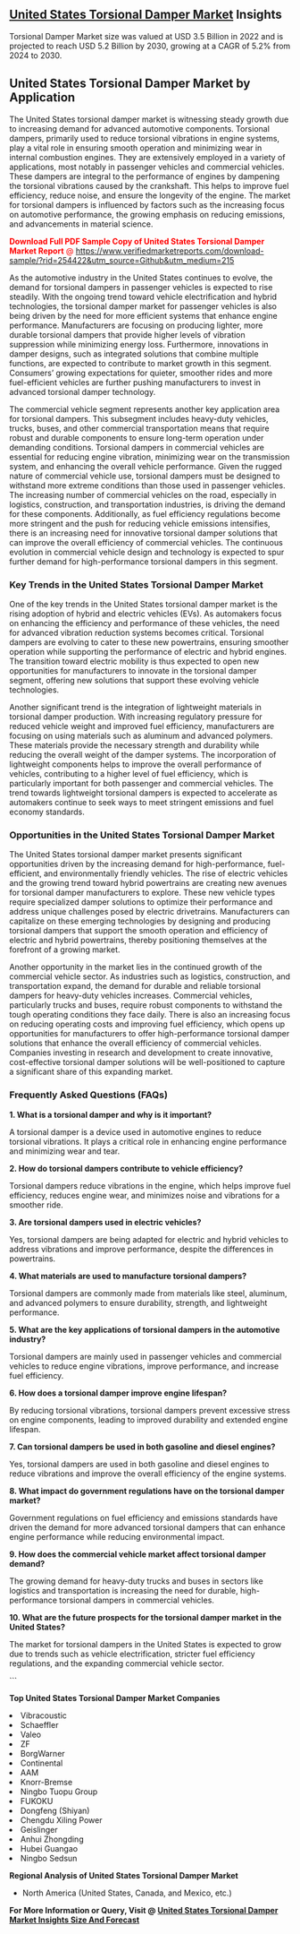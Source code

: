 <h2><a href="https://www.verifiedmarketreports.com/download-sample/?rid=254422&amp;utm_source=Github&amp;utm_medium=215" target="_blank">United States Torsional Damper Market</a> Insights</h2><p>Torsional Damper Market size was valued at USD 3.5 Billion in 2022 and is projected to reach USD 5.2 Billion by 2030, growing at a CAGR of 5.2% from 2024 to 2030.</p><p> <h2>United States Torsional Damper Market by Application</h2> <p>The United States torsional damper market is witnessing steady growth due to increasing demand for advanced automotive components. Torsional dampers, primarily used to reduce torsional vibrations in engine systems, play a vital role in ensuring smooth operation and minimizing wear in internal combustion engines. They are extensively employed in a variety of applications, most notably in passenger vehicles and commercial vehicles. These dampers are integral to the performance of engines by dampening the torsional vibrations caused by the crankshaft. This helps to improve fuel efficiency, reduce noise, and ensure the longevity of the engine. The market for torsional dampers is influenced by factors such as the increasing focus on automotive performance, the growing emphasis on reducing emissions, and advancements in material science. <p><span class=""><span style="color: #ff0000;"><strong>Download Full PDF Sample Copy of United States Torsional Damper Market Report</strong> @ </span><a href="https://www.verifiedmarketreports.com/download-sample/?rid=254422&amp;utm_source=Github&amp;utm_medium=215" target="_blank">https://www.verifiedmarketreports.com/download-sample/?rid=254422&amp;utm_source=Github&amp;utm_medium=215</a></span></p> As the automotive industry in the United States continues to evolve, the demand for torsional dampers in passenger vehicles is expected to rise steadily. With the ongoing trend toward vehicle electrification and hybrid technologies, the torsional damper market for passenger vehicles is also being driven by the need for more efficient systems that enhance engine performance. Manufacturers are focusing on producing lighter, more durable torsional dampers that provide higher levels of vibration suppression while minimizing energy loss. Furthermore, innovations in damper designs, such as integrated solutions that combine multiple functions, are expected to contribute to market growth in this segment. Consumers’ growing expectations for quieter, smoother rides and more fuel-efficient vehicles are further pushing manufacturers to invest in advanced torsional damper technology. <p>The commercial vehicle segment represents another key application area for torsional dampers. This subsegment includes heavy-duty vehicles, trucks, buses, and other commercial transportation means that require robust and durable components to ensure long-term operation under demanding conditions. Torsional dampers in commercial vehicles are essential for reducing engine vibration, minimizing wear on the transmission system, and enhancing the overall vehicle performance. Given the rugged nature of commercial vehicle use, torsional dampers must be designed to withstand more extreme conditions than those used in passenger vehicles. The increasing number of commercial vehicles on the road, especially in logistics, construction, and transportation industries, is driving the demand for these components. Additionally, as fuel efficiency regulations become more stringent and the push for reducing vehicle emissions intensifies, there is an increasing need for innovative torsional damper solutions that can improve the overall efficiency of commercial vehicles. The continuous evolution in commercial vehicle design and technology is expected to spur further demand for high-performance torsional dampers in this segment.</p> <h3>Key Trends in the United States Torsional Damper Market</h3> <p>One of the key trends in the United States torsional damper market is the rising adoption of hybrid and electric vehicles (EVs). As automakers focus on enhancing the efficiency and performance of these vehicles, the need for advanced vibration reduction systems becomes critical. Torsional dampers are evolving to cater to these new powertrains, ensuring smoother operation while supporting the performance of electric and hybrid engines. The transition toward electric mobility is thus expected to open new opportunities for manufacturers to innovate in the torsional damper segment, offering new solutions that support these evolving vehicle technologies.</p> <p>Another significant trend is the integration of lightweight materials in torsional damper production. With increasing regulatory pressure for reduced vehicle weight and improved fuel efficiency, manufacturers are focusing on using materials such as aluminum and advanced polymers. These materials provide the necessary strength and durability while reducing the overall weight of the damper systems. The incorporation of lightweight components helps to improve the overall performance of vehicles, contributing to a higher level of fuel efficiency, which is particularly important for both passenger and commercial vehicles. The trend towards lightweight torsional dampers is expected to accelerate as automakers continue to seek ways to meet stringent emissions and fuel economy standards.</p> <h3>Opportunities in the United States Torsional Damper Market</h3> <p>The United States torsional damper market presents significant opportunities driven by the increasing demand for high-performance, fuel-efficient, and environmentally friendly vehicles. The rise of electric vehicles and the growing trend toward hybrid powertrains are creating new avenues for torsional damper manufacturers to explore. These new vehicle types require specialized damper solutions to optimize their performance and address unique challenges posed by electric drivetrains. Manufacturers can capitalize on these emerging technologies by designing and producing torsional dampers that support the smooth operation and efficiency of electric and hybrid powertrains, thereby positioning themselves at the forefront of a growing market.</p> <p>Another opportunity in the market lies in the continued growth of the commercial vehicle sector. As industries such as logistics, construction, and transportation expand, the demand for durable and reliable torsional dampers for heavy-duty vehicles increases. Commercial vehicles, particularly trucks and buses, require robust components to withstand the tough operating conditions they face daily. There is also an increasing focus on reducing operating costs and improving fuel efficiency, which opens up opportunities for manufacturers to offer high-performance torsional damper solutions that enhance the overall efficiency of commercial vehicles. Companies investing in research and development to create innovative, cost-effective torsional damper solutions will be well-positioned to capture a significant share of this expanding market.</p> <h3>Frequently Asked Questions (FAQs)</h3> <p><strong>1. What is a torsional damper and why is it important?</strong></p> <p>A torsional damper is a device used in automotive engines to reduce torsional vibrations. It plays a critical role in enhancing engine performance and minimizing wear and tear.</p> <p><strong>2. How do torsional dampers contribute to vehicle efficiency?</strong></p> <p>Torsional dampers reduce vibrations in the engine, which helps improve fuel efficiency, reduces engine wear, and minimizes noise and vibrations for a smoother ride.</p> <p><strong>3. Are torsional dampers used in electric vehicles?</strong></p> <p>Yes, torsional dampers are being adapted for electric and hybrid vehicles to address vibrations and improve performance, despite the differences in powertrains.</p> <p><strong>4. What materials are used to manufacture torsional dampers?</strong></p> <p>Torsional dampers are commonly made from materials like steel, aluminum, and advanced polymers to ensure durability, strength, and lightweight performance.</p> <p><strong>5. What are the key applications of torsional dampers in the automotive industry?</strong></p> <p>Torsional dampers are mainly used in passenger vehicles and commercial vehicles to reduce engine vibrations, improve performance, and increase fuel efficiency.</p> <p><strong>6. How does a torsional damper improve engine lifespan?</strong></p> <p>By reducing torsional vibrations, torsional dampers prevent excessive stress on engine components, leading to improved durability and extended engine lifespan.</p> <p><strong>7. Can torsional dampers be used in both gasoline and diesel engines?</strong></p> <p>Yes, torsional dampers are used in both gasoline and diesel engines to reduce vibrations and improve the overall efficiency of the engine systems.</p> <p><strong>8. What impact do government regulations have on the torsional damper market?</strong></p> <p>Government regulations on fuel efficiency and emissions standards have driven the demand for more advanced torsional dampers that can enhance engine performance while reducing environmental impact.</p> <p><strong>9. How does the commercial vehicle market affect torsional damper demand?</strong></p> <p>The growing demand for heavy-duty trucks and buses in sectors like logistics and transportation is increasing the need for durable, high-performance torsional dampers in commercial vehicles.</p> <p><strong>10. What are the future prospects for the torsional damper market in the United States?</strong></p> <p>The market for torsional dampers in the United States is expected to grow due to trends such as vehicle electrification, stricter fuel efficiency regulations, and the expanding commercial vehicle sector.</p> ```</p><p><strong>Top United States Torsional Damper Market Companies</strong></p><div data-test-id=""><p><li>Vibracoustic</li><li> Schaeffler</li><li> Valeo</li><li> ZF</li><li> BorgWarner</li><li> Continental</li><li> AAM</li><li> Knorr-Bremse</li><li> Ningbo Tuopu Group</li><li> FUKOKU</li><li> Dongfeng (Shiyan)</li><li> Chengdu Xiling Power</li><li> Geislinger</li><li> Anhui Zhongding</li><li> Hubei Guangao</li><li> Ningbo Sedsun</li></p><div><strong>Regional Analysis of&nbsp;United States Torsional Damper Market</strong></div><ul><li dir="ltr"><p dir="ltr">North America&nbsp;(United States, Canada, and Mexico, etc.)</p></li></ul><p><strong>For More Information or Query, Visit @&nbsp;</strong><strong><a href="https://www.verifiedmarketreports.com/product/torsional-damper-market/?utm_source=Github&amp;utm_medium=215" target="_blank">United States Torsional Damper Market Insights Size And Forecast</a></strong></p></div>
